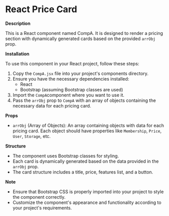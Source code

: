 # React Price Card

**Description**

This is a React component named CompA. It is designed to render a pricing section with dynamically generated cards based on the provided `arrObj` prop.

**Installation**

To use this component in your React project, follow these steps:

1. Copy the `CompA.jsx` file into your project's components directory.
2. Ensure you have the necessary dependencies installed:
   + React
   + Bootstrap (assuming Bootstrap classes are used)
3. Import the `CompA`component where you want to use it.
4. Pass the `arrObj` prop to `CompA` with an array of objects containing the necessary data for each pricing card.

**Props**

+ `arrObj` (Array of Objects): An array containing objects with data for each pricing card. Each object should have properties like `Membership`, `Price`, `User`, `Storage`, etc.

**Structure**

+ The component uses Bootstrap classes for styling.
+ Each card is dynamically generated based on the data provided in the `arrObj` prop.
+ The card structure includes a title, price, features list, and a button.

**Note**

+ Ensure that Bootstrap CSS is properly imported into your project to style the component correctly.
+ Customize the component's appearance and functionality according to your project's requirements.